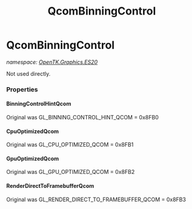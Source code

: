 ﻿---
title: QcomBinningControl
---

# QcomBinningControl
_namespace: [OpenTK.Graphics.ES20](N-OpenTK.Graphics.ES20.html)_

Not used directly.



### Properties

#### BinningControlHintQcom
Original was GL_BINNING_CONTROL_HINT_QCOM = 0x8FB0
#### CpuOptimizedQcom
Original was GL_CPU_OPTIMIZED_QCOM = 0x8FB1
#### GpuOptimizedQcom
Original was GL_GPU_OPTIMIZED_QCOM = 0x8FB2
#### RenderDirectToFramebufferQcom
Original was GL_RENDER_DIRECT_TO_FRAMEBUFFER_QCOM = 0x8FB3

